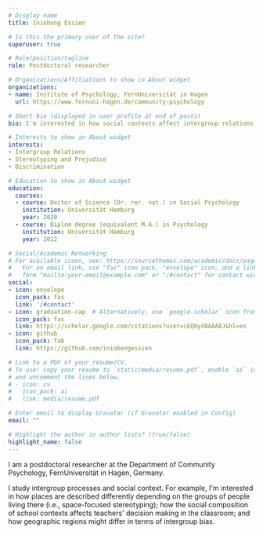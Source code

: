 ```yaml
---
# Display name
title: Iniobong Essien

# Is this the primary user of the site?
superuser: true

# Role/position/tagline
role: Postdoctoral researcher

# Organizations/Affiliations to show in About widget
organizations:
- name: Institute of Psychology, FernUniversität in Hagen
  url: https://www.fernuni-hagen.de/community-psychology

# Short bio (displayed in user profile at end of posts)
bio: I'm interested in how social contexts affect intergroup relations.

# Interests to show in About widget
interests:
- Intergroup Relations
- Stereotyping and Prejudice
- Discrimination

# Education to show in About widget
education:
  courses:
  - course: Doctor of Science (Dr. rer. nat.) in Social Psychology
    institution: Universität Hamburg
    year: 2020
  - course: Diplom degree (equivalent M.A.) in Psychology
    institution: Universität Hamburg
    year: 2012

# Social/Academic Networking
# For available icons, see: https://sourcethemes.com/academic/docs/page-builder/#icons
#   For an email link, use "fas" icon pack, "envelope" icon, and a link in the
#   form "mailto:your-email@example.com" or "/#contact" for contact widget.
social:
- icon: envelope
  icon_pack: fas
  link: '/#contact'
- icon: graduation-cap  # Alternatively, use `google-scholar` icon from `ai` icon pack
  icon_pack: fas
  link: https://scholar.google.com/citations?user=cEQ0y48AAAAJ&hl=en
- icon: github
  icon_pack: fab
  link: https://github.com/iniobongessien

# Link to a PDF of your resume/CV.
# To use: copy your resume to `static/media/resume.pdf`, enable `ai` icons in `params.toml`,
# and uncomment the lines below.
# - icon: cv
#   icon_pack: ai
#   link: media/resume.pdf

# Enter email to display Gravatar (if Gravatar enabled in Config)
email: ""

# Highlight the author in author lists? (true/false)
highlight_name: false
---
```


I am a postdoctoral researcher at the Department of Community Psychology, FernUniversität in Hagen, Germany.

I study intergroup processes and social context. For example, I'm interested in how places are described differently depending on the groups of people living there (i.e., space-focused stereotyping); how the social composition of school contexts affects teachers' decision making in the classroom; and how geographic regions might differ in terms of intergroup bias.
